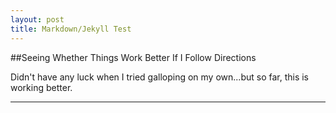 ```yaml
---
layout: post
title: Markdown/Jekyll Test
---
```


##Seeing Whether Things Work Better If I Follow Directions

Didn't have any luck when I tried galloping on my own...but so far, this is working better.

***
